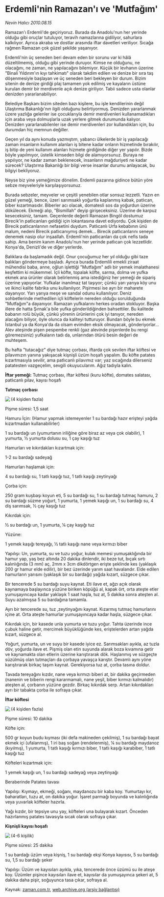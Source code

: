 # Erdemli'nin Ramazan'ı ve 'Mutfağım'

*Nevin Halıcı 2010.08.15*

<td class="columnist-detail">
<p>Ramazan'ı Erdemli'de geçiriyoruz. Burada da Anadolu'nun her yerinde olduğu gibi oruçlar tutuluyor, teravih namazlarına gidiliyor, sahurlara kalkılıyor. Ayrıca akraba ve dostlar arasında iftar davetleri veriliyor. Sıcağa rağmen Ramazan çok güzel şekilde yaşanıyor.</p>
<p>
<div id="haberMetinDiv">
<p>Erdemli'nin üç seneden beri devam eden bir sorunu var ki hâlâ düzeltilmemiş, olduğu gibi yerinde duruyor. Kimse ne olduğunu, ne olacağını, ne zaman, ne yapılacağını bilemiyor. Küçük bir levhanın üzerine "Binali Yıldırım'ın kıyı tahkimatı" olarak takdim edilen ve denize bir sıra taş döşenmesiyle başlayan ve üç seneden beri bekleyen bir durum. Bizim sitenin de denize girdiği plaj tamamen yok edilmiş ve kayaların üstüne kurulan demir bir merdivenle açık denize giriliyor. Tabii sadece usta olanlar denizden yararlanabiliyor.
<p>Belediye Başkanı bizim siteden bazı kişilere, bu işle kendilerinin değil Ulaştırma Bakanlığı'nın ilgili olduğunu belirtiyormuş. Denizden yararlanmak üzere yazlığa gelenler ise çocuklarıyla demir merdivenleri kullanamadıkları için araba veya dolmuşlarla uzak yerlere gitmek durumunda kalıyor. Denizden yararlanabilenler ise demir merdivenleri zor kullandıkları için, bu durumdan hiç memnun değiller. 
<p>Geçen yıl da aynı konuda yazmıştım, yabancı ülkelerde bir iş yapılacağı zaman insanların kullanım alanları iş bitene kadar onların hizmetinde bırakılır, iş bitip de yeni kullanım alanları hizmete girdiğinde diğer yer yapılır. Bizde böyle yapılmıyor, üstelik kimseden bilgi de alamıyorsunuz. Buraya ne yapılıyor, ne kadar zaman beklenecek, insanların mağduriyeti ne kadar sürecek? Ulaştırma Bakanlığı bir bilgi verse insanlar durumu anlayacak, bu bilgiyi bekliyoruz.
<p>Neyse biz yine yemeğimize dönelim. Erdemli pazarına gidince bütün yöre sebze meyveleriyle karşılaşıyorsunuz.
<p>Burada sebzeler, meyveler ve çeşitli yenebilen otlar sonsuz lezzetli. Yazın en güzel yemeği, bence, üzeri sarımsaklı yoğurtla kaplanmış kabak, patlıcan, biber kızartmasıdır. Biberler acı olacak, domatesli sos da yoğurdun üzerine dökülecek. Ekmeği alıp, "Bismillah" deyip girişeceksiniz. Üzerine de karpuz keseceksiniz, tamam. Geçenlerde değerli Ramazan Bingöl dostumuz Birecik'in patlıcanları geldiği için lokantasına davet ediyordu. Çok kişiden de Birecik patlıcanlarının nefasetini duydum. Patlıcanlı Urfa kebabının ünü malum, nedeni Birecik patlıcanıymış demek... Birecik patlıcanlarını seneye denemek nasip olur inşaallah. Erdemli'nin patlıcanları da çok nefis tada sahip. Ama benim kanım Anadolu'nun her yerinde patlıcan çok lezzetlidir. Konya'da, Denizli'de ve diğer yerlerde.
<p>Balıklara da başlamadık değil. Onur çocuğumuz her yıl olduğu gibi taze balıkları göndermeye başladı. Ayrıca burada Erdemlili emekli ziraat mühendisi baba, anne, oğlun işlettiği "Mutfağım" adlı bir yemek imalathanesi keşfettim ki mükemmel. İçli köfte, topalak köfte, sarma, dolma ve yufka ekmek ana ürünler olarak belirlenmiş ama istediğiniz her yemeği de sipariş üzerine yapıyorlar. Yufkalar inanılmaz tat taşıyor; çünkü yarı yarıya köy unu ve ikinci kalite fabrika unu kullanılıyor. Pişirmesi ise ayrı bir maharete dayanıyor. Yarı yarıya meşe ve sandal odunu kullanılıyor. Deniz sohbetlerinde methedilen içli köftelerin nereden olduğu sorulduğunda "Mutfağım"a dayanıyor. Ramazan yufkalarını herkes oradan stokluyor. Başka illere de hatta Şırnak'a bile yufka gönderildiğinden bahsettiler. Bu kalitede babanın rolü büyük, çünkü yörenin ürünlerini çok iyi tanıyor, nereden alacağını biliyor, öyle olunca da kaliteyi tutturuyor. Bundan böyle bu ekmek İstanbul ya da Konya'da da olsam evimden eksik olmayacak, gönderiyorlar... Alev ateşinde pişen pespembe renkli (gaz alevinde pişenlerde bu rengi göremezsiniz) yufkaların tadı da, unlarından ötürü besin değeri de muhteşem.
<p>Bu hafta "tutacağız" diye tutmaç çorbası, iftarda çok sevilen iftar köftesi ve pilavımızın yanına yakışacak kişnişli üzüm hoşafı yapalım. Bu köfte patates kızartmasıyla sevilir, ama patlıcanlı pilavımız var; yaz sıcağında dilerseniz patatesten vazgeçelim, sevgili okuyucularım. Ağız tadıyla kalın.
<p><b>İftar yemeği:</b> Tutmaç çorbası, iftar köftesi (kuru köfte), domates salatası, patlıcanlı pilav, kayısı hoşafı
<p><b>Tutmaç çorbası </b>
<p><img align="left" src="http://web.archive.org/web/20101224232607im_/http://medya.zaman.com.tr/2010/08/15/halici01.jpg"/> (4 kişiden fazla)
<p>Pişme süresi: 1,5 saat
<p>Hamuru İçin: (Hamur yapmak istemeyenler 1 su bardağı hazır erişteyi yağda kızartmadan kullanabilirler)
<p>1 su bardağı un (yumurtanın iriliğine göre biraz az veya çok olabilir), 1 yumurta, ½ yumurta dolusu su, 1 çay kaşığı tuz
<p>Hamurları ve kıkırdakları kızartmak için:
<p>1-2 su bardağı sadeyağ
<p>Hamurları haşlamak için:
<p>4 su bardağı su, 1 tatlı kaşığı tuz, 1 tatlı kaşığı zeytinyağı
<p>Çorba için:
<p>250 gram kuşbaşı koyun eti, 5 su bardağı su, 1 su bardağı tutmaç hamuru, 2 su bardağı süzme yoğurt, 1 yumurta, 1 yemek kaşığı un, 1 su bardağı su, 4 diş sarımsak, ½ çay kaşığı tuz
<p>Kıkırdak için:
<p>½ su bardağı un, 1 yumurta, ¼ çay kaşığı tuz
<p>Yüzüne:
<p>1 yemek kaşığı tereyağı, ½ tatlı kaşığı nane veya kırmızı biber
<p>Yapılışı: Un, yumurta, su ve tuzu yoğur, kulak memesi yumuşaklığında bir hamur yap, yaş bez altında 20 dakika dinlendir, iki beze tut, bıçak sırtı kalınlığında (3 mm) aç, 2mm x 3cm dikdörtgen erişte şeklinde kes (yaklaşık 200 gr hamur elde edilir), bir bez üzerinde yarım saat havalandır. Elde edilen hamurların yarısını (yaklaşık bir su bardağı) yağda kızart, süzgece çıkar.
<p>Bir tencerede 5 su bardağı suyu kaynat. Eti ilave et, ağzı açık olarak kaynamaya başlayınca yüzüne biriken köpüğü al, kapak ört, orta ateşte etler yumuşayıncaya kadar yaklaşık 1 saat haşla, tuz at, 5 dakika sonra ateşten al. Suyu azalmışsa 5 su bardağına tamamla.
<p>Ayrı bir tencerede su, tuz ,zeytinyağını kaynat. Kızarmış tutmaç hamurlarını içine at. Orta ateşte hamurlar yumuşayıncaya kadar haşla, süzgece çıkar.
<p>Kıkırdak için, bir kasede unla yumurta ve tuzu yoğur. Tahta üzerinde ince çubuk haline getir, mercimek büyüklüğünde kes, eriştelerden artan yağda kızart, süzgece al.
<p>Yoğurt, yumurta, un ve suyu bir kasede iyice ez. Sarımsakları ayıkla, az tuzla döv, yoğurda ilave et. Pişmiş olan etin suyunda alarak boza kıvamına getir ve kaynamakta olan etlerin üzerine karıştırarak dök. Haşlanmış ve süzgeçte süzülmüş olan tutmaçları da çorbaya yavaşça karıştır. Devamlı aynı yöne karıştırarak birkaç taşım kaynat. Gerekiyorsa tuz at, çorba tasına doldur.
<p>Tavada tereyağını kızdır, nane veya kırmızı biberi at, bir dakika geçirmeden (nanenin ve biberin rengi kararmamalı, nane yeşil, biber kırmızı kalmalıdır) ateşten al, çorbanın yüzüne gezdir. Birkaç kıkırdak serp. Artan kıkırdakları ayrı bir tabakta çorba ile sofraya çıkar.
<p><b>İftar köftesi </b>
<p><img align="left" src="http://web.archive.org/web/20101224232607im_/http://medya.zaman.com.tr/2010/08/15/halici02.jpg"/> (4 kişiden fazla)
<p>Pişme süresi: 10 dakika
<p>Köfte için:
<p>500 gr koyun budu kıyması (iki defa makineden çekilmiş), 1 su bardağı bayat ekmek içi (ufalanmış), 1 iri baş soğan (rendelenmiş), ¼ su bardağı maydanoz (kıyılmış), 1 yumurta, 1 tatlı kaşığı kırmızı biber, 1 tatlı kaşığı karabiber, 1 tatlı kaşığı tuz
<p>Köfteleri kızartmak için:
<p>1 yemek kaşığı un, 1 su bardağı sadeyağ veya zeytinyağı 
<p>Beraberinde Patates tavası
<p>Yapılışı: Kıymayı, ekmeği, soğanı, maydanozu bir kaba koy. Yumurtayı kır, baharatları, tuzu at, on dakika yoğur. İşaret parmağı boyunda ve kalınlığında veya yuvarlak köfteler hazırla.
<p>Yağı kızdır, bir tepsiye unu yay, köfteleri una bulayarak kızart. Önceden hazırlanmış patates tavasıyla sıcak olarak sofraya çıkar.
<p><b>Kişnişli kayısı hoşafı </b>
<p><img align="left" src="http://web.archive.org/web/20101224232607im_/http://medya.zaman.com.tr/2010/08/15/halici03.jpg"/> (4-6 kişilik)
<p>Pişme süresi: 25 dakika
<p>1 su bardağı üzüm veya kişniş, 1 su bardağı ekşi Konya kayısısı, 5 su bardağı su, 1,5 su bardağı şeker
<p>Yapılışı: Üzüm ve kayısıları ayıkla, yıka, tencerede önce üzümü su ile ateşe koy. Üzümler pişince kayısıları ilave et, kayısılar da yumuşayınca şekeri at, 5 dakika daha pişir, soğuyunca tasa çıkar, sofraya al.</p></p></p></p></p></p></p></p></p></p></p></p></p></p></p></p></p></p></p></p></p></p></p></p></p></p></p></p></p></p></p></p></p></p></p></p></p></p></p></p></p></p></p></p></div>
</p>
<a href="http://web.archive.org/web/20101224232607/mailto:/">
</a></td>

Kaynak: [zaman.com.tr](http://zaman.com.tr/yazar.do?yazino=1015898), [web.archive.org (arşiv bağlantısı)](http://web.archive.org/web/20101224232607/http://zaman.com.tr/yazar.do?yazino=1015898)
